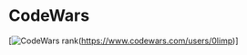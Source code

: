 # CodeWars
[![CodeWars rank](https://www.codewars.com/users/0limp/badges/large)(https://www.codewars.com/users/0limp)]